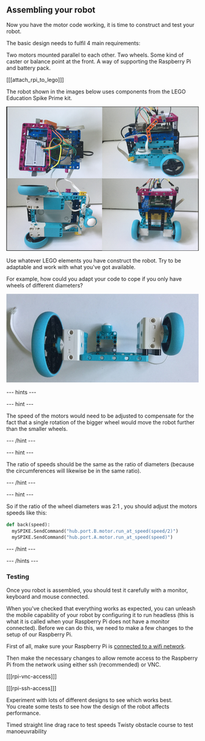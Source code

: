 ## Assembling your robot

Now you have the motor code working, it is time to construct and test your robot.

The basic design needs to fulfil  4 main requirements:

Two motors mounted parallel to each other.
Two wheels.
Some kind of caster or balance point at the front.
A way of supporting the Raspberry Pi and battery pack.

[[[attach_rpi_to_lego]]]

The robot shown in the images below uses components from the LEGO Education Spike Prime kit.

![bottop](images/bot-grid.png)


Use whatever LEGO elements you have construct the robot. Try to be adaptable and work with what you've got available.

For example, how could you adapt your code to cope if you only have wheels of different diameters?

![wheels1](images/oddwheels2.jpg)

--- hints ---

--- hint ---

The speed of the motors would need to be adjusted to compensate for the fact that a
single rotation of the bigger wheel would move the robot further than the smaller wheels.

--- /hint ---

--- hint ---

The ratio of speeds should be the same as the ratio of diameters (because the circumferences will
likewise be in the same ratio).

--- /hint ---



--- hint ---

So if the ratio of the wheel diameters was 2:1 , you should adjust the motors speeds like this:

```python
def back(speed):
  mySPIKE.SendCommand("hub.port.B.motor.run_at_speed(speed/2)")
  mySPIKE.SendCommand("hub.port.A.motor.run_at_speed(speed)")

```

--- /hint ---

--- /hints ---

### Testing

Once you robot is assembled, you should test it carefully with a monitor, keyboard and mouse connected.

When you've checked that everything works as expected, you can unleash the mobile capability of your robot by configuring it to run headless (this is what it is called when your Raspberry Pi does not have a monitor connected).  Before we can do this, we need to make a few changes to the setup of our Raspberry Pi.

First of all, make sure your Raspberry Pi is [connected to a wifi network](https://www.raspberrypi.org/documentation/configuration/wireless/desktop.md).

Then make the necessary changes to allow remote access to the Raspberry Pi from the network using either ssh (recommended) or VNC.

[[[rpi-vnc-access]]]

[[[rpi-ssh-access]]]


Experiment with lots of different designs to see which works best.  
You create some tests to see how the design of the robot affects performance.

Timed straight line drag race to test speeds
Twisty obstacle course to test manoeuvrability  
